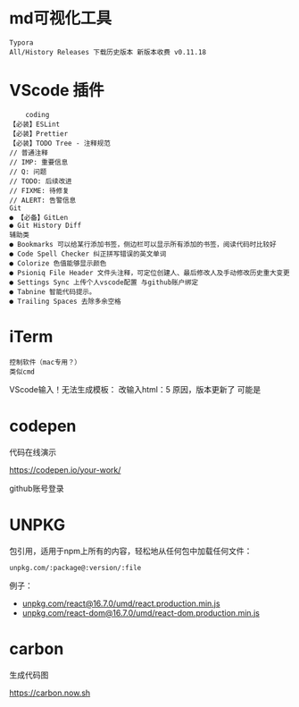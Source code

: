 # md可视化工具
    Typora
    All/History Releases 下载历史版本 新版本收费 v0.11.18
# VScode 插件

        coding
    【必装】ESLint
    【必装】Prettier
    【必装】TODO Tree - 注释规范
    // 普通注释
    // IMP: 重要信息
    // Q: 问题
    // TODO: 后续改进
    // FIXME: 待修复
    // ALERT: 告警信息
    Git
    ● 【必备】GitLen
    ● Git History Diff
    辅助类
    ● Bookmarks 可以给某行添加书签，侧边栏可以显示所有添加的书签，阅读代码时比较好
    ● Code Spell Checker 纠正拼写错误的英文单词
    ● Colorize 色值能够显示颜色
    ● Psioniq File Header 文件头注释，可定位创建人、最后修改人及手动修改历史重大变更
    ● Settings Sync 上传个人vscode配置 与github账户绑定
    ● Tabnine 智能代码提示。
    ● Trailing Spaces 去除多余空格

# iTerm

 
    控制软件（mac专用？）
    类似cmd
    
VScode输入！无法生成模板：
    改输入html：5
    原因，版本更新了 可能是

# codepen

代码在线演示

https://codepen.io/your-work/

github账号登录

# UNPKG

包引用，适用于npm上所有的内容，轻松地从任何包中加载任何文件：

`unpkg.com/:package@:version/:file`

例子：

- [unpkg.com/react@16.7.0/umd/react.production.min.js](https://unpkg.com/react@16.7.0/umd/react.production.min.js)
- [unpkg.com/react-dom@16.7.0/umd/react-dom.production.min.js](https://unpkg.com/react-dom@16.7.0/umd/react-dom.production.min.js)

# carbon

生成代码图

https://carbon.now.sh